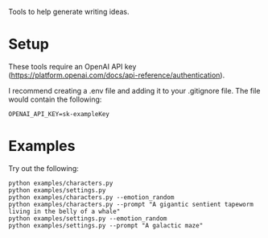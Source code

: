 Tools to help generate writing ideas.

# Setup

These tools require an OpenAI API key (https://platform.openai.com/docs/api-reference/authentication).

I recommend creating a .env file and adding it to your .gitignore file. The file would contain the following:

```
OPENAI_API_KEY=sk-exampleKey
```

# Examples

Try out the following:

```
python examples/characters.py
python examples/settings.py
python examples/characters.py --emotion_random
python examples/characters.py --prompt "A gigantic sentient tapeworm living in the belly of a whale"
python examples/settings.py --emotion_random
python examples/settings.py --prompt "A galactic maze"
```
